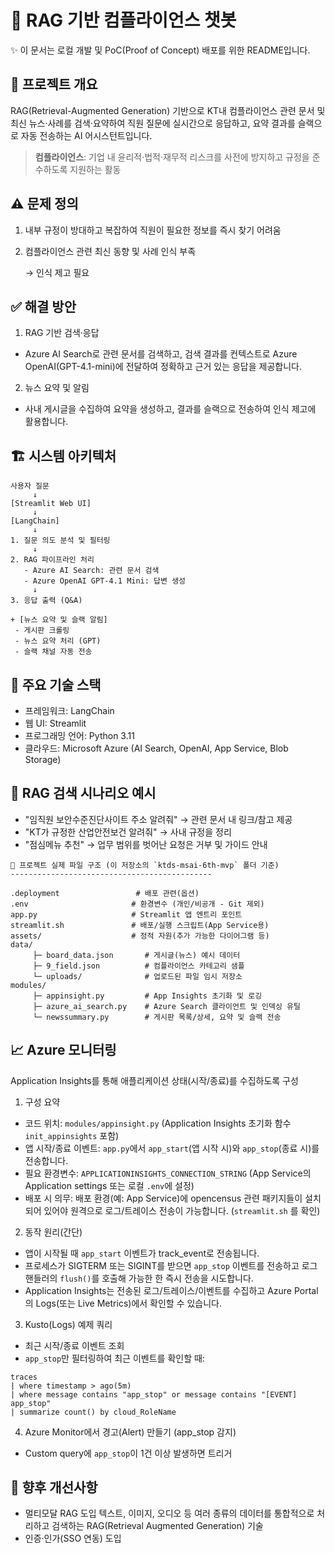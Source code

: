 # 📘 RAG 기반 컴플라이언스 챗봇
✨ 이 문서는 로컬 개발 및 PoC(Proof of Concept) 배포를 위한 README입니다.

🎯 프로젝트 개요
---------------
RAG(Retrieval-Augmented Generation) 기반으로 KT내 컴플라이언스 관련 문서 및 최신 뉴스·사례를 검색·요약하여
직원 질문에 실시간으로 응답하고, 요약 결과를 슬랙으로 자동 전송하는 AI 어시스턴트입니다.

> **컴플라이언스**: 기업 내 윤리적·법적·재무적 리스크를 사전에 방지하고 규정을 준수하도록 지원하는 활동

⚠️ 문제 정의
----------------------
1. 내부 규정이 방대하고 복잡하여 직원이 필요한 정보를 즉시 찾기 어려움
2. 컴플라이언스 관련 최신 동향 및 사례 인식 부족

   → 인식 제고 필요

✅ 해결 방안
-----------
1) RAG 기반 검색·응답
 - Azure AI Search로 관련 문서를 검색하고, 검색 결과를 컨텍스트로 Azure OpenAI(GPT-4.1-mini)에 전달하여
      정확하고 근거 있는 응답을 제공합니다.

2) 뉴스 요약 및 알림
 - 사내 게시글을 수집하여 요약을 생성하고, 결과를 슬랙으로 전송하여 인식 제고에 활용합니다.

## 🏗️ 시스템 아키텍처

```plaintext
사용자 질문
     ↓
[Streamlit Web UI]
     ↓
[LangChain]
     ↓
1. 질문 의도 분석 및 필터링
     ↓
2. RAG 파이프라인 처리
   - Azure AI Search: 관련 문서 검색
   - Azure OpenAI GPT-4.1 Mini: 답변 생성
     ↓
3. 응답 출력 (Q&A)

+ [뉴스 요약 및 슬랙 알림]
 - 게시판 크롤링
 - 뉴스 요약 처리 (GPT)
 - 슬랙 채널 자동 전송
```
🧰 주요 기술 스택 
----------------
- 프레임워크: LangChain
- 웹 UI: Streamlit
- 프로그래밍 언어: Python 3.11
- 클라우드: Microsoft Azure (AI Search, OpenAI, App Service, Blob Storage)

💬 RAG 검색 시나리오 예시 
-----------------------
- "임직원 보안수준진단사이트 주소 알려줘" → 관련 문서 내 링크/참고 제공
- "KT가 규정한 산업안전보건 알려줘" → 사내 규정을 정리
- "점심메뉴 추천" → 업무 범위를 벗어난 요청은 거부 및 가이드 안내

```
📁 프로젝트 실제 파일 구조 (이 저장소의 `ktds-msai-6th-mvp` 폴더 기준) 
---------------------------------------------

.deployment                 # 배포 관련(옵션)
.env                       # 환경변수 (개인/비공개 - Git 제외)
app.py                     # Streamlit 앱 엔트리 포인트
streamlit.sh               # 배포/실행 스크립트(App Service용)
assets/                    # 정적 자원(추가 가능한 다이어그램 등)
data/
     ├─ board_data.json       # 게시글(뉴스) 예시 데이터
     ├─ 9_field.json          # 컴플라이언스 카테고리 샘플
     └─ uploads/              # 업로드된 파일 임시 저장소
modules/
     ├─ appinsight.py         # App Insights 초기화 및 로깅
     ├─ azure_ai_search.py    # Azure Search 클라이언트 및 인덱싱 유틸
     └─ newssummary.py        # 게시판 목록/상세, 요약 및 슬랙 전송
```

## 📈 Azure 모니터링
Application Insights를 통해 애플리케이션 상태(시작/종료)를 수집하도록 구성

1) 구성 요약
- 코드 위치: `modules/appinsight.py` (Application Insights 초기화 함수 `init_appinsights` 포함)
- 앱 시작/종료 이벤트: `app.py`에서 `app_start`(앱 시작 시)와 `app_stop`(종료 시)를 전송합니다.
- 필요 환경변수: `APPLICATIONINSIGHTS_CONNECTION_STRING` (App Service의 Application settings 또는 로컬 `.env`에 설정)
- 배포 시 의무: 배포 환경(예: App Service)에 opencensus 관련 패키지들이 설치되어 있어야 원격으로 로그/트레이스 전송이 가능합니다. (`streamlit.sh` 를 확인)

2) 동작 원리(간단)
- 앱이 시작될 때 `app_start` 이벤트가 track_event로 전송됩니다.
- 프로세스가 SIGTERM 또는 SIGINT를 받으면 `app_stop` 이벤트를 전송하고 로그 핸들러의 `flush()`를 호출해 가능한 한 즉시 전송을 시도합니다.
- Application Insights는 전송된 로그/트레이스/이벤트를 수집하고 Azure Portal의 Logs(또는 Live Metrics)에서 확인할 수 있습니다.

3) Kusto(Logs) 예제 쿼리
- 최근 시작/종료 이벤트 조회
- `app_stop`만 필터링하여 최근 이벤트를 확인할 때:

```kusto
traces
| where timestamp > ago(5m)
| where message contains "app_stop" or message contains "[EVENT] app_stop" 
| summarize count() by cloud_RoleName
```

4) Azure Monitor에서 경고(Alert) 만들기 (app_stop 감지)
- Custom query에 `app_stop`이 1건 이상 발생하면 트리거

## 🚀 향후 개선사항
- 멀티모달 RAG 도입
 텍스트, 이미지, 오디오 등 여러 종류의 데이터를 통합적으로 처리하고 검색하는 RAG(Retrieval Augmented Generation) 기술
- 인증·인가(SSO 연동) 도입
